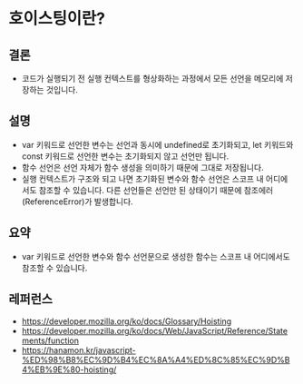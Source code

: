 # 호이스팅이란?

## 결론

- 코드가 실행되기 전 실행 컨텍스트를 형상화하는 과정에서 모든 선언을 메모리에 저장하는 것입니다.

## 설명

- var 키워드로 선언한 변수는 선언과 동시에 undefined로 초기화되고, let 키워드와 const 키워드로 선언한 변수는 초기화되지 않고 선언만 됩니다.
- 함수 선언은 선언 자체가 함수 생성을 의미하기 때문에 그대로 저장됩니다.
- 실행 컨텍스트가 구조와 되고 나면 초기화된 변수와 함수 선언은 스코프 내 어디에서도 참조할 수 있습니다. 다른 선언들은 선언만 된 상태이기 때문에 참조에러(ReferenceError)가 발생합니다.

## 요약

- var 키워드로 선언한 변수와 함수 선언문으로 생성한 함수는 스코프 내 어디에서도 참조할 수 있습니다.

## 레퍼런스

- https://developer.mozilla.org/ko/docs/Glossary/Hoisting
- https://developer.mozilla.org/ko/docs/Web/JavaScript/Reference/Statements/function
- https://hanamon.kr/javascript-%ED%98%B8%EC%9D%B4%EC%8A%A4%ED%8C%85%EC%9D%B4%EB%9E%80-hoisting/
